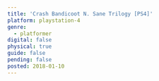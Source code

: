 ```yaml
---
title: 'Crash Bandicoot N. Sane Trilogy [PS4]'
platform: playstation-4
genre:
  - platformer
digital: false
physical: true
guide: false
pending: false
posted: 2018-01-10
---
```

